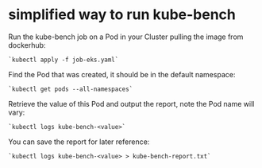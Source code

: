 # simplified way to run kube-bench

Run the kube-bench job on a Pod in your Cluster pulling the image from dockerhub:

    `kubectl apply -f job-eks.yaml`

Find the Pod that was created, it should be in the default namespace:

    `kubectl get pods --all-namespaces`

Retrieve the value of this Pod and output the report, note the Pod name will vary:

    `kubectl logs kube-bench-<value>`

You can save the report for later reference:

    `kubectl logs kube-bench-<value> > kube-bench-report.txt`
